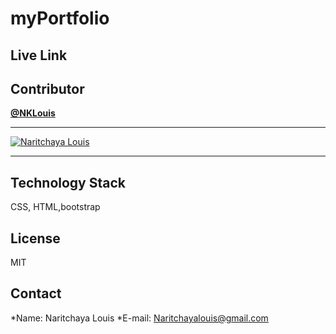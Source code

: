 # myPortfolio


## Live Link

  


## Contributor

<a href="https://github.com/NKLouis " target="_blank">**@NKLouis**</a> 

------
[![Naritchaya Louis](https://avatars1.githubusercontent.com/u/58704859?s=100&u=6adacae3bbfcc4293a859a3550492beb678318a9&v=4)](https://github.com/NKLouis)

-----


## Technology Stack

 CSS, HTML,bootstrap


## License

 MIT


## Contact

*Name: Naritchaya Louis
*E-mail: Naritchayalouis@gmail.com
